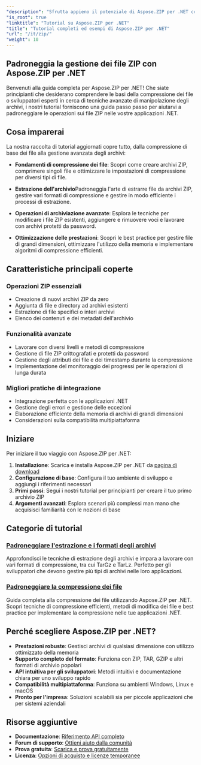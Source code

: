 ```yaml
---
"description": "Sfrutta appieno il potenziale di Aspose.ZIP per .NET con i nostri tutorial dettagliati ed esempi pratici. Scopri come comprimere, estrarre e gestire in modo efficiente i file ZIP nelle tue applicazioni .NET."
"is_root": true
"linktitle": "Tutorial su Aspose.ZIP per .NET"
"title": "Tutorial completi ed esempi di Aspose.ZIP per .NET"
"url": "/it/zip/"
"weight": 10
---
```


## Padroneggia la gestione dei file ZIP con Aspose.ZIP per .NET

Benvenuti alla guida completa per Aspose.ZIP per .NET! Che siate principianti che desiderano comprendere le basi della compressione dei file o sviluppatori esperti in cerca di tecniche avanzate di manipolazione degli archivi, i nostri tutorial forniscono una guida passo passo per aiutarvi a padroneggiare le operazioni sui file ZIP nelle vostre applicazioni .NET.

## Cosa imparerai

La nostra raccolta di tutorial aggiornati copre tutto, dalla compressione di base dei file alla gestione avanzata degli archivi:

- **Fondamenti di compressione dei file**: Scopri come creare archivi ZIP, comprimere singoli file e ottimizzare le impostazioni di compressione per diversi tipi di file.

- **Estrazione dell'archivio**Padroneggia l'arte di estrarre file da archivi ZIP, gestire vari formati di compressione e gestire in modo efficiente i processi di estrazione.

- **Operazioni di archiviazione avanzate**: Esplora le tecniche per modificare i file ZIP esistenti, aggiungere e rimuovere voci e lavorare con archivi protetti da password.

- **Ottimizzazione delle prestazioni**: Scopri le best practice per gestire file di grandi dimensioni, ottimizzare l'utilizzo della memoria e implementare algoritmi di compressione efficienti.

## Caratteristiche principali coperte

### Operazioni ZIP essenziali
- Creazione di nuovi archivi ZIP da zero
- Aggiunta di file e directory ad archivi esistenti
- Estrazione di file specifici o interi archivi
- Elenco dei contenuti e dei metadati dell'archivio

### Funzionalità avanzate
- Lavorare con diversi livelli e metodi di compressione
- Gestione di file ZIP crittografati e protetti da password
- Gestione degli attributi dei file e dei timestamp durante la compressione
- Implementazione del monitoraggio dei progressi per le operazioni di lunga durata

### Migliori pratiche di integrazione
- Integrazione perfetta con le applicazioni .NET
- Gestione degli errori e gestione delle eccezioni
- Elaborazione efficiente della memoria di archivi di grandi dimensioni
- Considerazioni sulla compatibilità multipiattaforma

## Iniziare

Per iniziare il tuo viaggio con Aspose.ZIP per .NET:

1. **Installazione**: Scarica e installa Aspose.ZIP per .NET da [pagina di download](https://releases.aspose.com/zip/net/)
2. **Configurazione di base**: Configura il tuo ambiente di sviluppo e aggiungi i riferimenti necessari
3. **Primi passi**: Segui i nostri tutorial per principianti per creare il tuo primo archivio ZIP
4. **Argomenti avanzati**: Esplora scenari più complessi man mano che acquisisci familiarità con le nozioni di base

## Categorie di tutorial

### [Padroneggiare l'estrazione e i formati degli archivi](./mastering-archive-extraction-and-formats/)
Approfondisci le tecniche di estrazione degli archivi e impara a lavorare con vari formati di compressione, tra cui TarGz e TarLz. Perfetto per gli sviluppatori che devono gestire più tipi di archivi nelle loro applicazioni.

### [Padroneggiare la compressione dei file](./file-compress/)
Guida completa alla compressione dei file utilizzando Aspose.ZIP per .NET. Scopri tecniche di compressione efficienti, metodi di modifica dei file e best practice per implementare la compressione nelle tue applicazioni .NET.

## Perché scegliere Aspose.ZIP per .NET?

- **Prestazioni robuste**: Gestisci archivi di qualsiasi dimensione con utilizzo ottimizzato della memoria
- **Supporto completo del formato**: Funziona con ZIP, TAR, GZIP e altri formati di archivio popolari
- **API intuitiva per gli sviluppatori**: Metodi intuitivi e documentazione chiara per uno sviluppo rapido
- **Compatibilità multipiattaforma**: Funziona su ambienti Windows, Linux e macOS
- **Pronto per l'impresa**: Soluzioni scalabili sia per piccole applicazioni che per sistemi aziendali

## Risorse aggiuntive

- **Documentazione**: [Riferimento API completo](https://reference.aspose.com/zip/net/)
- **Forum di supporto**: [Ottieni aiuto dalla comunità](https://forum.aspose.com/c/zip/37)
- **Prova gratuita**: [Scarica e prova gratuitamente](https://releases.aspose.com/)
- **Licenza**: [Opzioni di acquisto e licenze temporanee](https://purchase.conholdate.com/buy)